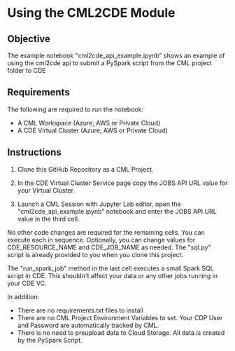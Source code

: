 # Using the CML2CDE Module

## Objective

The example notebook "cml2cde_api_example.ipynb" shows an example of using the cml2cde api to submit a PySpark script from the CML project folder to CDE

## Requirements

The following are required to run the notebook:
* A CML Workspace (Azure, AWS or Private Cloud)
* A CDE Virtual Cluster (Azure, AWS or Private Cloud)

## Instructions

1. Clone this GitHub Repository as a CML Project.

2. In the CDE Virtual Cluster Service page copy the JOBS API URL value for your Virtual Cluster.

3. Launch a CML Session with Jupyter Lab editor, open the "cml2cde_api_example.ipynb" notebook and enter the JOBS API URL value in the third cell.

No other code changes are required for the remaining cells. You can execute each in sequence.
Optionally, you can change values for CDE_RESOURCE_NAME and CDE_JOB_NAME as needed.
The "sql.py" script is already provided to you when you clone this project.

The "run_spark_job" method in the last cell executes a small Spark SQL script in CDE.
This shouldn't affect your data or any other jobs running in your CDE VC.

In addition:
* There are no requirements.txt files to install
* There are no CML Project Environment Variables to set. Your CDP User and Password are automatically tracked by CML.
* There is no need to preupload data to Cloud Storage. All data is created by the PySpark Script.
